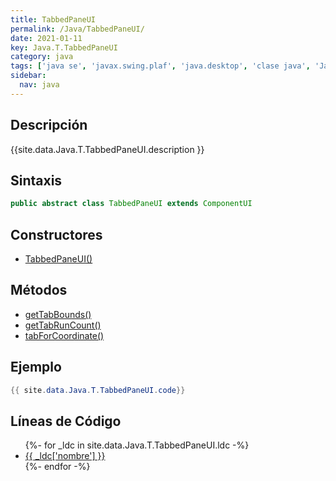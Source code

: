 ```yaml
---
title: TabbedPaneUI
permalink: /Java/TabbedPaneUI/
date: 2021-01-11
key: Java.T.TabbedPaneUI
category: java
tags: ['java se', 'javax.swing.plaf', 'java.desktop', 'clase java', 'Java 1.0']
sidebar: 
  nav: java
---
```


## Descripción
{{site.data.Java.T.TabbedPaneUI.description }}

## Sintaxis
~~~java
public abstract class TabbedPaneUI extends ComponentUI
~~~

## Constructores
* [TabbedPaneUI()](/Java/TabbedPaneUI/TabbedPaneUI/)

## Métodos
* [getTabBounds()](/Java/TabbedPaneUI/getTabBounds)
* [getTabRunCount()](/Java/TabbedPaneUI/getTabRunCount)
* [tabForCoordinate()](/Java/TabbedPaneUI/tabForCoordinate)

## Ejemplo
~~~java
{{ site.data.Java.T.TabbedPaneUI.code}}
~~~

## Líneas de Código
<ul>
{%- for _ldc in site.data.Java.T.TabbedPaneUI.ldc -%}
   <li>
       <a href="{{_ldc['url'] }}">{{ _ldc['nombre'] }}</a>
   </li>
{%- endfor -%}
</ul>
